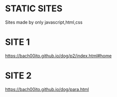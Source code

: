 # STATIC SITES
Sites made by only javascript,html,css

# SITE 1
https://bach00ito.github.io/dog/p2/index.html#home

# SITE 2
https://bach00ito.github.io/dog/para.html


